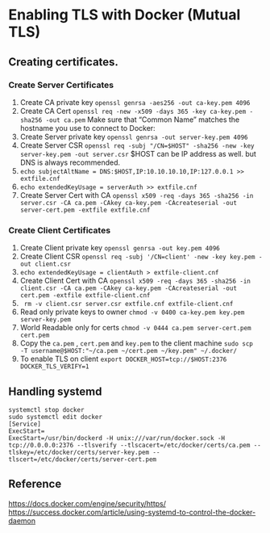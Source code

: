 # Enabling TLS with Docker (Mutual TLS)

## Creating certificates.

### Create Server Certificates
1. Create CA private key `openssl genrsa -aes256 -out ca-key.pem 4096`
2. Create CA Cert `openssl req -new -x509 -days 365 -key ca-key.pem -sha256 -out ca.pem` 
   Make sure that “Common Name” matches the hostname you use to connect to Docker:
3. Create Server private key `openssl genrsa -out server-key.pem 4096`
4. Create Server CSR  `openssl req -subj "/CN=$HOST" -sha256 -new -key server-key.pem -out server.csr`
   $HOST can be IP address as well. but DNS is always recommended.
5. `echo subjectAltName = DNS:$HOST,IP:10.10.10.10,IP:127.0.0.1 >> extfile.cnf`
6. `echo extendedKeyUsage = serverAuth >> extfile.cnf`
7. Create Server Cert with CA `openssl x509 -req -days 365 -sha256 -in server.csr -CA ca.pem -CAkey ca-key.pem -CAcreateserial -out server-cert.pem -extfile extfile.cnf`

### Create Client Certificates
1.  Create Client private key `openssl genrsa -out key.pem 4096`
2.  Create Client CSR `openssl req -subj '/CN=client' -new -key key.pem -out client.csr`
3.  `echo extendedKeyUsage = clientAuth > extfile-client.cnf`
4. Create Client Cert with CA `openssl x509 -req -days 365 -sha256 -in client.csr -CA ca.pem -CAkey ca-key.pem -CAcreateserial -out cert.pem -extfile extfile-client.cnf`
5. ` rm -v client.csr server.csr extfile.cnf extfile-client.cnf`
6. Read only private keys to owner `chmod -v 0400 ca-key.pem key.pem server-key.pem`
7. World Readable only for certs `chmod -v 0444 ca.pem server-cert.pem cert.pem`
8. Copy the `ca.pem` , `cert.pem` and `key.pem` to the client machine  `sudo scp  -T username@$HOST:"~/ca.pem ~/cert.pem ~/key.pem" ~/.docker/`
9. To enable TLS on client `export DOCKER_HOST=tcp://$HOST:2376 DOCKER_TLS_VERIFY=1`

## Handling systemd
```` 
systemctl stop docker
sudo systemctl edit docker
[Service]
ExecStart=
ExecStart=/usr/bin/dockerd -H unix:///var/run/docker.sock -H tcp://0.0.0.0:2376 --tlsverify --tlscacert=/etc/docker/certs/ca.pem --tlskey=/etc/docker/certs/server-key.pem --tlscert=/etc/docker/certs/server-cert.pem
````

## Reference
https://docs.docker.com/engine/security/https/
https://success.docker.com/article/using-systemd-to-control-the-docker-daemon